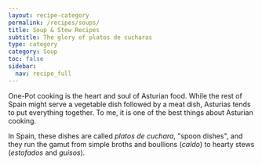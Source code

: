 ```yaml
---
layout: recipe-category
permalink: /recipes/soups/
title: Soup & Stew Recipes 
subtitle: The glory of platos de cucharas
type: category
category: Soup
toc: false
sidebar:
  nav: recipe_full
---
```

One-Pot cooking is the heart and soul of Asturian food. While the rest of Spain might serve a vegetable dish followed by a meat dish, Asturias tends to put everything together. To me, it is one of the best things about Asturian cooking.

In Spain, these dishes are called *platos de cuchara*, "spoon dishes", and they run the gamut from simple broths and boullions (*caldo*) to hearty stews (*estofados* and *guisos*).